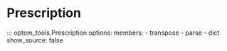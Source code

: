 # Prescription

::: optom_tools.Prescription
    options:
      members:
        - transpose
        - parse
        - dict
      show_source: false
